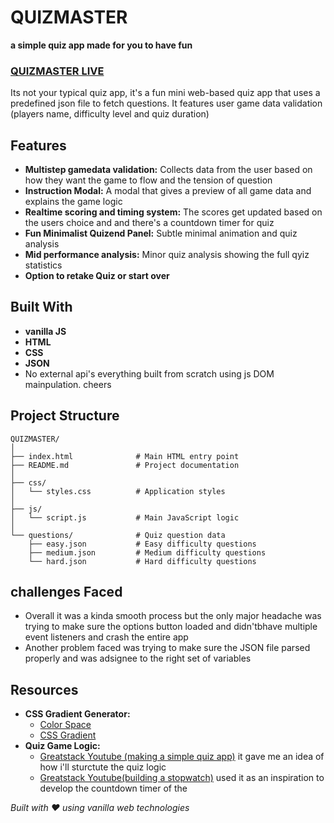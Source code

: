 # QUIZMASTER
**a simple quiz app made for you to have fun**

### **[QUIZMASTER LIVE](https://quiz-master-lovat.vercel.app/)**

Its not your typical quiz app, it's a fun mini web-based quiz app that uses a predefined json file to fetch questions. It features user game data validation (players name, difficulty level and quiz duration)

## Features
- **Multistep gamedata validation:** Collects data from the user based on how they want the game to flow and the tension of question
- **Instruction Modal:** A modal that gives a preview of all game data and explains the game logic 
- **Realtime scoring and timing system:** The scores get updated based on the users choice and  and there's a countdown timer for quiz
- **Fun Minimalist Quizend Panel:** Subtle minimal animation and quiz analysis
- **Mid performance analysis:** Minor quiz analysis showing the full qyiz statistics
- **Option to retake Quiz or start over**

## Built With
- **vanilla JS**
- **HTML**
- **CSS**
- **JSON**
-   No external api's everything built from scratch using js DOM mainpulation. cheers

## Project Structure
```
QUIZMASTER/
│
├── index.html              # Main HTML entry point
├── README.md               # Project documentation
│
├── css/
│   └── styles.css          # Application styles
│
├── js/
│   └── script.js           # Main JavaScript logic
│
└── questions/              # Quiz question data
    ├── easy.json           # Easy difficulty questions
    ├── medium.json         # Medium difficulty questions
    └── hard.json           # Hard difficulty questions
```

## challenges Faced
- Overall it was a kinda smooth process but the only major headache was trying to make sure the options button loaded and didn'tbhave multiple event listeners and crash the entire app
- Another problem faced was trying to make sure the JSON file parsed properly and was adsignee to the right set of variables

## Resources
- **CSS Gradient Generator:**
  - [Color Space](https://mycolor.space/gradient)
  - [CSS Gradient](https://cssgradient.io/)
- **Quiz Game Logic:**
  - [Greatstack Youtube (making a simple quiz app)](https://youtu.be/PBcqGxrr9g8?si=HiI06z7eSHCNuYEa) it gave me an idea of how i'll sturctute the quiz logic
  - [Greatstack Youtube(building a stopwatch)](https://youtu.be/cO-qjCC_UYQ?si=YFds-1eoamCaQxJ7) used it as an inspiration to develop the countdown timer of the 


*Built with ❤️ using vanilla web technologies*